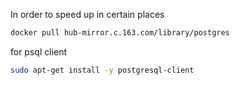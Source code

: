 In order to speed up in certain places

```bash
docker pull hub-mirror.c.163.com/library/postgres
```

for psql client

```bash
sudo apt-get install -y postgresql-client
```
